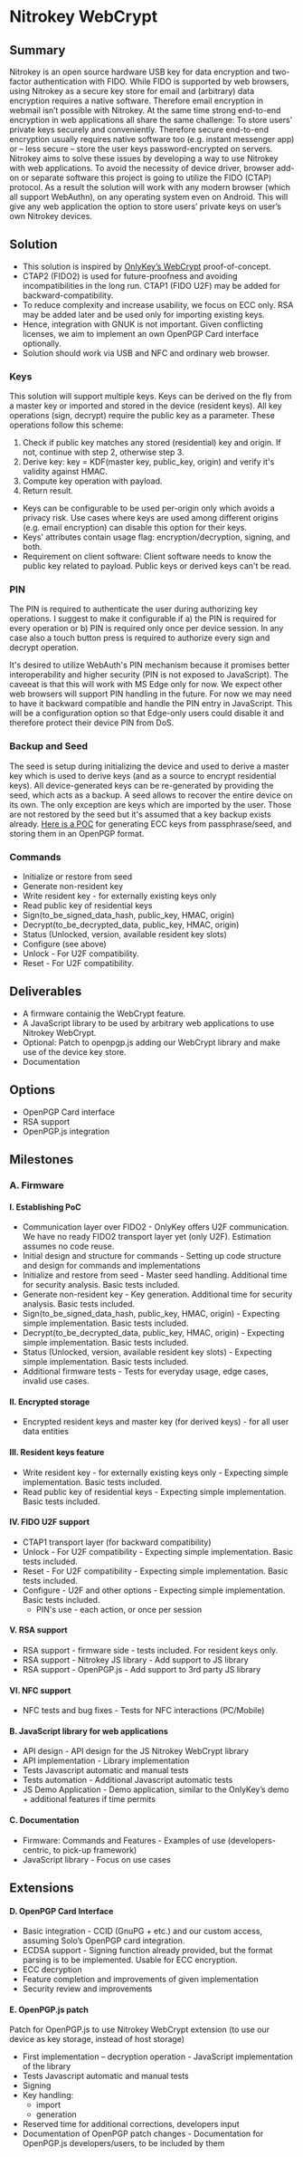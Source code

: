 # Nitrokey WebCrypt

## Summary

Nitrokey is an open source hardware USB key for data encryption and two-factor authentication with FIDO. While FIDO is supported by web browsers, using Nitrokey as a secure key store for email and (arbitrary) data encryption requires a native software. Therefore email encryption in webmail isn’t possible with Nitrokey. At the same time strong end-to-end encryption in web applications all share the same challenge: To store users’ private keys securely and conveniently. Therefore secure end-to-end encryption usually requires native software too (e.g. instant messenger app) or – less secure – store the user keys password-encrypted on servers. Nitrokey aims to solve these issues by developing a way to use Nitrokey with web applications. To avoid the necessity of device driver, browser add-on or separate software this project is going to utilize the FIDO (CTAP) protocol. As a result the solution will work with any modern browser (which all support WebAuthn), on any operating system even on Android. This will give any web application the option to store users’ private keys on user’s own Nitrokey devices.

## Solution

* This solution is inspired by [OnlyKey’s WebCrypt](https://crp.to/2017/11/introduction-onlykey-webcrypt/) proof-of-concept.
* CTAP2 (FIDO2) is used for future-proofness and avoiding incompatibilities in the long run. CTAP1 (FIDO U2F) may be added for backward-compatibility.
* To reduce complexity and increase usability, we focus on ECC only. RSA may be added later and be used only for importing existing keys.
* Hence, integration with GNUK is not important. Given conflicting licenses, we aim to implement an own OpenPGP Card interface optionally.
* Solution should work via USB and NFC and ordinary web browser.

### Keys

This solution will support multiple keys. Keys can be derived on the fly from a master key or imported and stored in the device (resident keys). All key operations (sign, decrypt) require the public key as a parameter. These operations follow this scheme:
1) Check if public key matches any stored (residential) key and origin. If not, continue with step 2, otherwise step 3.
2) Derive key: key = KDF(master key, public_key, origin) and verify it's validity against HMAC.
3) Compute key operation with payload.
4) Return result.

* Keys can be configurable to be used per-origin only which avoids a privacy risk. Use cases where keys are used among different origins (e.g. email encryption) can disable this option for their keys.
* Keys' attributes contain usage flag: encryption/decryption, signing, and both.
* Requirement on client software: Client software needs to know the public key related to payload. Public keys or derived keys can't be read.

### PIN

The PIN is required to authenticate the user during authorizing key operations. I suggest to make it configurable if a) the PIN is required for every operation or b) PIN is required only once per device session. In any case also a touch button press is required to authorize every sign and decrypt operation.

It's desired to utilize WebAuth's PIN mechanism because it promises better interoperability and higher security (PIN is not exposed to JavaScript). The caveeat is that this will work with MS Edge only for now. We expect other web browsers will support PIN handling in the future. For now we may need to have it backward compatible and handle the PIN entry in JavaScript. This will be a configuration option so that Edge-only users could disable it and therefore protect their device PIN from DoS.

### Backup and Seed

The seed is setup during initializing the device and used to derive a master key which is used to derive keys (and as a source to encrypt residential keys). All device-generated keys can be re-generated by providing the seed, which acts as a backup. A seed allows to recover the entire device on its own. The only exception are keys which are imported by the user. Those are not restored by the seed but it's assumed that a key backup exists already. [Here is a POC](https://github.com/skeeto/passphrase2pgp) for generating ECC keys from passphrase/seed, and storing them in an OpenPGP format.

### Commands

* Initialize or restore from seed
* Generate non-resident key
* Write resident key - for externally existing keys only
* Read public key of residential keys
* Sign(to_be_signed_data_hash, public_key, HMAC, origin)
* Decrypt(to_be_decrypted_data, public_key, HMAC, origin)
* Status (Unlocked, version, available resident key slots)
* Configure (see above)
* Unlock - For U2F compatibility.
* Reset - For U2F compatibility.

## Deliverables

* A firmware containig the WebCrypt feature.
* A JavaScript library to be used by arbitrary web applications to use Nitrokey WebCrypt. 
* Optional: Patch to openpgp.js adding our WebCrypt library and make use of the device key store.
* Documentation

## Options

* OpenPGP Card interface
* RSA support
* OpenPGP.js integration

## Milestones

### A. Firmware	
#### I. Establishing PoC	

* Communication layer over FIDO2 -	OnlyKey offers U2F communication. We have no ready FIDO2 transport layer yet (only U2F). Estimation assumes no code reuse.
* Initial design and structure for commands -	Setting up code structure and design for commands and implementations
* Initialize and restore from seed -	Master seed handling. Additional time for security analysis. Basic tests included.
* Generate non-resident key -	Key generation. Additional time for security analysis. Basic tests included.
* Sign(to_be_signed_data_hash, public_key, HMAC, origin) -	Expecting simple implementation. Basic tests included.
* Decrypt(to_be_decrypted_data, public_key, HMAC, origin) -	Expecting simple implementation. Basic tests included.
* Status (Unlocked, version, available resident key slots) -	Expecting simple implementation. Basic tests included.
* Additional firmware tests -	Tests for everyday usage, edge cases, invalid use cases.
	
#### II. Encrypted storage	
* Encrypted resident keys and master key (for derived keys) -	for all user data entities
	
#### III. Resident keys feature	
* Write resident key - for externally existing keys only -	Expecting simple implementation. Basic tests included.
* Read public key of residential keys -	Expecting simple implementation. Basic tests included.
	
#### IV. FIDO U2F support	
* CTAP1 transport layer (for backward compatibility)
* Unlock - For U2F compatibility -	Expecting simple implementation. Basic tests included.
* Reset - For U2F compatibility -	Expecting simple implementation. Basic tests included.
* Configure - U2F and other options -	Expecting simple implementation. Basic tests included.
  * PIN's use - each action, or once per session

#### V. RSA support
* RSA support - firmware side -	tests included. For resident keys only.
* RSA support - Nitrokey JS library -	Add support to JS library
* RSA support - OpenPGP.js -	Add support to 3rd party JS library
	
#### VI. NFC support
* NFC tests and bug fixes -	Tests for NFC interactions (PC/Mobile)
	
#### B. JavaScript library for web applications	
* API design -	API design for the JS Nitrokey WebCrypt library
* API implementation -	Library implementation
* Tests	Javascript automatic and manual tests
* Tests automation -	Additional Javascript automatic tests
* JS Demo Application -	Demo application, similar to the OnlyKey’s demo + additional features if time permits
	
#### C. Documentation
* Firmware: Commands and Features -	Examples of use (developers-centric, to pick-up framework)
* JavaScript library -	Focus on use cases

## Extensions
	
#### D. OpenPGP Card Interface
* Basic integration -	CCID (GnuPG + etc.) and our custom access, assuming Solo’s OpenPGP card integration.
* ECDSA support -	Signing function already provided, but the format parsing is to be implemented. Usable for ECC encryption.
* ECC decryption
* Feature completion and improvements of given implementation
* Security review and improvements
	
#### E. OpenPGP.js patch
Patch for OpenPGP.js to use Nitrokey WebCrypt extension (to use our device as key storage, instead of host storage)

* First implementation – decryption operation -	JavaScript implementation of the library
* Tests	Javascript automatic and manual tests
* Signing
* Key handling:
  * import
  * generation
* Reserved time for additional corrections, developers input
* Documentation of OpenPGP patch changes -	Documentation for OpenPGP.js developers/users, to be included by them
